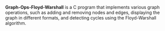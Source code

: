 **Graph-Ops-Floyd-Warshall** is a C program that implements various graph operations, such as adding and removing nodes and edges, displaying the graph in different formats, and detecting cycles using the Floyd-Warshall algorithm. 
